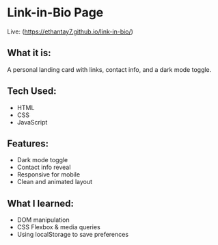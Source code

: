# Link-in-Bio Page

Live: (https://ethantay7.github.io/link-in-bio/)

## What it is:
A personal landing card with links, contact info, and a dark mode toggle.

## Tech Used:
- HTML
- CSS
- JavaScript

## Features:
- Dark mode toggle
- Contact info reveal
- Responsive for mobile
- Clean and animated layout

## What I learned:
- DOM manipulation
- CSS Flexbox & media queries
- Using localStorage to save preferences
